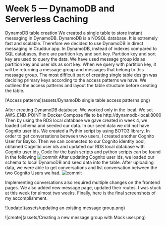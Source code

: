 # Week 5 — DynamoDB and Serverless Caching
DynamoDB table creation
We created a single table to store instant messaging in DynamoDB.
DynamoDB is a NOSQL database. It is extremely fast and scalable.
Therefore we decided to use DynamoDB in direct messaging in Cruddur app.
In DynamoDB, instead of indexes compared to SQL databases, there are partition key and sort key.
Partition key and sort key are used to query the data.
We have used message group ids as partition key and user ids as sort key.
When we query with partition key, it will be returning a message group and messages that belong to this message group.
The most difficult part of creating single table design was deciding primary keys according to the access patterns we have.
We outlined the access patterns and layout the table structure before creating the table.

[Access patterns](assets/DynamoDb single table access patterns.png)

After creating DynamoDB database. We worked only in the local. We set AWS_END_POINT in Docker Compose file to be http://dynamodb-local:8000
Then by using the RDS local database we gave created in week 4, we loaded schema and seeded our data. 
In our seed data we did not have Cognito user ids. We created a Pythin script by using BOTO3 library. In order to get conversations between two users, I created another Cognito User for Bayko. Then we can connected to our Cognito identity pool, obtained Cognitio user ids and updated our RDS local database with Cognito user ids. Code for the bash scripts and python scripts can be found in the following ![commit](https://github.com/ebusen/aws-bootcamp-cruddur-2023/commit/3daa5b9f4b05b71c815941b291605dacf19336f3)
After updating Cognito user ids, we loaded our schema to local DynamoDB and seed data into the table.
After uploading data, we were able to get conversations and list conversation between the two Cognito Users we had. ![commit](https://github.com/ebusen/aws-bootcamp-cruddur-2023/commit/b9fc8eabe3697db16780b937ba3cf1b615af947a)

Implementing conversations also required multiple changes on the frontend pages. We also added new message page, updated their routes.
I was stuck at this week for almost two weeks. Finally, here is the final screenshots of my accomplishment.


![update](assets/updating an existing message group.png)

![create](assets/Creating a new message group with Mock user.png)

